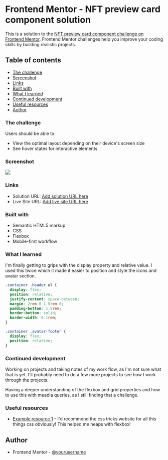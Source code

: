 # Frontend Mentor - NFT preview card component solution

This is a solution to the [NFT preview card component challenge on Frontend Mentor](https://www.frontendmentor.io/challenges/nft-preview-card-component-SbdUL_w0U). Frontend Mentor challenges help you improve your coding skills by building realistic projects.

## Table of contents

- [The challenge](#the-challenge)
- [Screenshot](#screenshot)
- [Links](#links)
- [Built with](#built-with)
- [What I learned](#what-i-learned)
- [Continued development](#continued-development)
- [Useful resources](#useful-resources)
- [Author](#author)

### The challenge

Users should be able to:

- View the optimal layout depending on their device's screen size
- See hover states for interactive elements

### Screenshot

![](./nft-preview-card-component.png)

### Links

- Solution URL: [Add solution URL here](https://github.com/TanhyaB/nft-preview-card-component)
- Live Site URL: [Add live site URL here](https://tanhyab.github.io/nft-preview-card-component/)

### Built with

- Semantic HTML5 markup
- CSS
- Flexbox
- Mobile-first workflow

### What I learned

I'm finally getting to grips with the display property and relative value. I used this twice which it made it easier to position and style the icons and avatar section.

```css
.container .header ul {
  display: flex;
  position: relative;
  justify-content: space-between;
  margin: 2rem 0 1.5rem 0;
  padding-bottom: 1.5rem;
  border-bottom: solid;
  border-width: 0.1rem;
}

.container .avatar-footer {
  display: flex;
  position: relative;
}
```

### Continued development

Working on projects and taking notes of my work flow, as I'm not sure what that is yet. I'll probably need to do a few more projects to see how I work through the projects.

Having a deeper understanding of the flexbox and grid properties and how to use this with meadia queries, as I still finding that a challenge.

### Useful resources

- [Example resource 1](https://css-tricks.com/snippets/css/a-guide-to-flexbox/) - I'd recommend the css tricks website for all this things css obviously! This helped me heaps with flexbox!

## Author

- Frontend Mentor - [@yourusername](https://www.frontendmentor.io/profile/TanhyaB)
